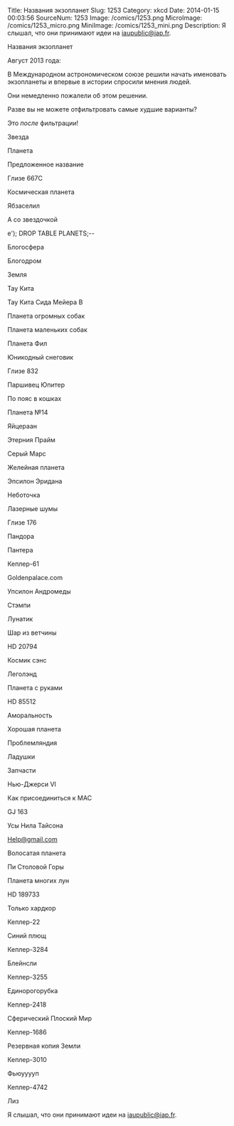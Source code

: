 Title: Названия экзопланет 
Slug: 1253 
Category: xkcd 
Date: 2014-01-15 00:03:56 
SourceNum: 1253 
Image: /comics/1253.png 
MicroImage: /comics/1253_micro.png 
MiniImage: /comics/1253_mini.png 
Description: Я слышал, что они принимают идеи на iaupublic@iap.fr. 

Названия экзопланет

Август 2013 года:

В Международном астрономическом союзе решили начать именовать экзопланеты и впервые в истории спросили мнения людей.

Они немедленно пожалели об этом решении.

Разве вы не можете отфильтровать самые худшие варианты?

Это *после* фильтрации!

Звезда

Планета

Предложенное название

Глизе 667C

Космическая планета

Ябзаселил

А со звездочкой

e'); DROP TABLE PLANETS;--

Блогосфера

Блогодром

Земля

Тау Кита

Тау Кита Сида Мейера B

Планета огромных собак

Планета маленьких собак

Планета Фил

Юникодный снеговик

Глизе 832

Паршивец Юпитер

По пояс в кошках

Планета №14

Яйцераан

Этерния Прайм

Серый Марс

Желейная планета

Эпсилон Эридана

Неботочка

Лазерные шумы

Глизе 176

Пандора

Пантера

Кеплер-61

Goldenpalace.com

Упсилон Андромеды

Стэмпи

Лунатик

Шар из ветчины

HD 20794

Космик сэнс

Леголэнд

Планета с руками

HD 85512

Аморальность

Хорошая планета

Проблемляндия

Ладушки

Запчасти

Нью-Джерси VI

Как присоединиться к МАС

GJ 163

Усы Нила Тайсона

Help@gmail.com

Волосатая планета

Пи Столовой Горы

Планета многих лун

HD 189733

Только хардкор

Кеплер-22

Синий плющ

Кеплер-3284

Блейнсли

Кеплер-3255

Единорогорубка

Кеплер-2418

Сферический Плоский Мир

Кеплер-1686

Резервная копия Земли

Кеплер-3010

Фьюууууп

Кеплер-4742

Лиз

Я слышал, что они принимают идеи на iaupublic@iap.fr.